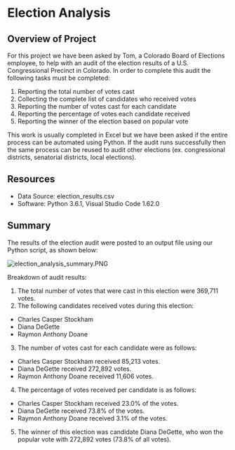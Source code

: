 # Election Analysis

## Overview of Project

For this project we have been asked by Tom, a Colorado Board of Elections employee, to help with an audit of the election results of a U.S. Congressional Precinct in Colorado.  In order to complete this audit the following tasks must be completed:

1) Reporting the total number of votes cast
2) Collecting the complete list of candidates who received votes
3) Reporting the number of votes cast for each candidate
4) Reporting the percentage of votes each candidate received 
5) Reporting the winner of the election based on popular vote

This work is usually completed in Excel but we have been asked if the entire process can be automated using Python.  If the audit runs successfully then the same process can be reused to audit other elections (ex. congressional districts, senatorial districts, local elections).

## Resources 

 - Data Source: election_results.csv
 - Software: Python 3.6.1, Visual Studio Code 1.62.0

## Summary

The results of the election audit were posted to an output file using our Python script, as shown below:

![election_analysis_summary.PNG](https://github.com/mathur-nikita/Election_Analysis/blob/main/Resources/election_analysis_summary.PNG)

Breakdown of audit results:

1) The total number of votes that were cast in this election were 369,711 votes. 
2) The following candidates received votes during this election:
- Charles Casper Stockham
- Diana DeGette
- Raymon Anthony Doane
3) The number of votes cast for each candidate were as follows:
- Charles Casper Stockham received 85,213 votes.
- Diana DeGette received 272,892 votes.
- Raymon Anthony Doane received 11,606 votes.
4) The percentage of votes received per candidate is as follows:
- Charles Casper Stockham received 23.0% of the votes.
- Diana DeGette received 73.8% of the votes.
- Raymon Anthony Doane received 3.1% of the votes. 
5) The winner of this election was candidate Diana DeGette, who won the popular vote with 272,892 votes (73.8% of all votes).


